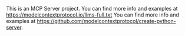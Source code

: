 <!-- Use this file to provide workspace-specific custom instructions to Copilot. For more details, visit https://code.visualstudio.com/docs/copilot/copilot-customization#_use-a-githubcopilotinstructionsmd-file -->
This is an MCP Server project. You can find more info and examples at https://modelcontextprotocol.io/llms-full.txt
You can find more info and examples at https://github.com/modelcontextprotocol/create-python-server.
